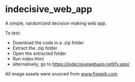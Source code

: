 # indecisive_web_app
A simple, randomized decision-making web app. 

To test:
- Download the code in a .zip folder
- Extract the .zip folder
- Open the extracted folder
- Run index.html
- alternatively, go to https://indecisivewebapp.netlify.app/

All image assets were sourced from www.freepik.com
